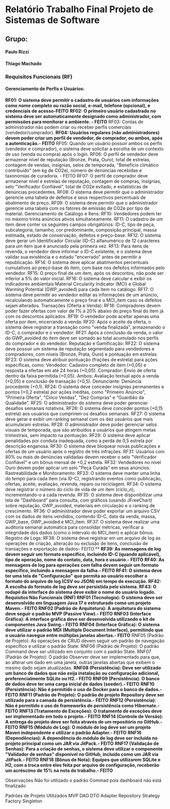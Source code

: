 # Relatório Trabalho Final Projeto de Sistemas de Software

## Grupo:

#### Paulo Rizzi
#### Thiago Machado


### Requisitos Funcionais (RF)
#### Gerenciamento de Perfis e Usuários:
**RF01: O sistema deve permitir o cadastro de usuários com informações como nome completo ou razão social, e-mail, telefone (opcional), e credenciais de acesso-FEITO**
**RF02: O primeiro usuário cadastrado no sistema deve ser automaticamente designado como administrador, com permissões para monitorar o ambiente. - FEITO**
RF03: Contas de administrador não podem criar ou receber perfis comerciais (vendedor/comprador).
**RF04: Usuários regulares (não administradores) devem poder criar um perfil de vendedor, de comprador, ou ambos, após a autenticação.- FEITO**
RF05: Quando um usuário possuir ambos os perfis (vendedor e comprador), o sistema deve solicitar a escolha de um contexto de uso (venda ou compra) após o login.
RF06: O perfil de vendedor deve armazenar nível de reputação (Bronze, Prata, Ouro), total de estrelas, contagem de vendas, insígnias, selos de temporada, "Benefício climático contribuído" (em kg de CO2​e), número de denúncias recebidas e taxonomias de curadoria. - FEITO
RF07: O perfil de comprador deve armazenar nível e estrelas de reputação, contagem de compras, insígnias, selo "Verificador Confiável", total de CO2​e evitado, e estatísticas de denúncias procedentes.
RF08: O sistema deve permitir que o administrador gerencie uma tabela de defeitos e seus respectivos percentuais de abatimento de preço.
RF09: O sistema deve permitir que o administrador gerencie uma tabela com os fatores de emissão de CO2​e por tipo de material.
Gerenciamento de Catálogo e Itens:
RF10: Vendedores podem ter no máximo trinta anúncios ativos simultaneamente.
RF11: O cadastro de um item deve conter os seguintes campos obrigatórios: ID-C, tipo de peça, subcategoria, tamanho, cor predominante, composição principal, massa estimada, estado de conservação, defeitos e preço-base.
RF12: O sistema deve gerar um Identificador Circular (ID-C) alfanumérico de 12 caracteres para um item que é anunciado pela primeira vez.
RF13: Para itens de revenda, o vendedor deve informar o ID-C existente, e o sistema deve validar sua existência e o estado "encerrado" antes de permitir a republicação.
RF14: O sistema deve aplicar abatimentos percentuais cumulativos ao preço-base do item, com base nos defeitos informados pelo vendedor.
RF15: O preço final de um item, após os descontos, não pode ser inferior a 5% do valor inicial.
RF16: O sistema deve calcular e exibir os indicadores ambientais Material Circularity Indicator (MCI) e Global Warming Potential (GWP_avoided) para cada item no catálogo.
RF17: O sistema deve permitir ao vendedor editar as informações de um anúncio, recalculando automaticamente o preço final e o MCI_item caso os defeitos sejam alterados.
Transações (Oferta e Venda):
RF18: Compradores devem poder fazer ofertas com valor de 1% a 20% abaixo do preço final do item já com os descontos aplicados.
RF19: O vendedor pode aceitar apenas uma oferta por item, encerrando a venda.
RF20: Após o aceite da oferta, o sistema deve registrar a transação como "venda finalizada", armazenando o ID-C, o comprador e o vendedor.
RF21: Após a conclusão da venda, o valor do GWP_avoided do item deve ser somado ao total acumulado nos perfis do comprador e do vendedor.
Reputação e Gamificação:
RF22: O sistema deve possuir um sistema de reputação segmentado para vendedores e compradores, com níveis (Bronze, Prata, Ouro) e pontuação em estrelas.
RF23: O sistema deve atribuir pontuação (frações de estrela) para ações específicas, como:
Vendedor: Cadastro completo de item (+0,05) e resposta a ofertas em até 24 horas (+0,05).
Comprador: Envio de oferta dentro da faixa permitida (+0,05).
Ambos: Avaliação textual após a venda (+0,05) e conclusão de transação (+0,5).
Denunciante: Denúncia procedente (+0,1).
RF24: O sistema deve conceder insígnias permanentes e pontos (+0,2 estrela) por ações inéditas, como "Primeiro Anúncio", "Primeira Oferta", "Cinco Vendas", "Dez Compras" e "Guardião da Qualidade".
RF25: O administrador do sistema deve poder gerenciar desafios semanais rotativos.
RF26: O sistema deve conceder pontos (+0,15 estrela) aos usuários que cumprirem os desafios semanais.
RF27: O sistema deve gerar e exibir um ranking semanal com os dez usuários que mais acumularam estrelas.
RF28: O administrador deve poder gerenciar selos visuais de temporada, que são atribuídos a usuários que atingem metas trimestrais, sem impacto na pontuação.
RF29: O sistema deve aplicar penalidades por conduta inadequada, como a perda de 0,5 estrela por descrição enganosa.
RF30: O sistema deve bloquear novas publicações e ofertas de um usuário após o registro de três infrações.
RF31: Usuários com 80% ou mais de denúncias validadas devem receber o selo "Verificador Confiável" e um bônus mensal de +0,2 estrela.
RF32: Vendedores no nível Ouro devem poder aplicar um selo "Peça Curada" em seus anúncios.
Rastreabilidade e Monitoramento:
RF33: O sistema deve manter uma linha do tempo para cada item (via ID-C), registrando eventos como publicação, ofertas, aceite, avaliação, revenda, reparo ou reciclagem.
RF34: O sistema deve registrar o número do ciclo de vida de um item (ciclo_n), incrementando-o a cada revenda.
RF35: O sistema deve disponibilizar uma tela de "Dashboard" para consulta, com gráficos (usando JFreeChart) sobre reputação, GWP_avoided, materiais em circulação e o ranking de crescimento.
RF36: O administrador deve poder exportar um arquivo CSV com os dados de itens vendidos, contendo ID-C, data da venda, massa, GWP_base, GWP_avoided e MCI_item.
RF37: O sistema deve realizar uma auditoria semanal automática para consolidar métricas, verificar a integridade dos dados (como o intervalo do MCI_item) e aplicar bônus.
Registro de Logs:
RF38: O sistema deve registrar em um arquivo de log as operações de criação, alteração ou exclusão de itens, conclusão de transações e exportação de dados- FEITO.**
**RF39: As mensagens de log devem seguir um formato específico, incluindo ID-C (quando aplicável), tipo de operação, nome do contato, data, hora e usuário.- FEITO**
**RF40: As mensagens de log para operações com falha devem seguir um formato específico, incluindo a mensagem da falha.- FEITO
RF41: O sistema deve ter uma tela de "Configuração" que permita ao usuário escolher o formato do arquivo de log (CSV ou JSON) em tempo de execução.
RF42: A escolha do formato de log deve ser persistida pelo sistema.
RF43: O rodapé da interface do sistema deve exibir o nome do usuário logado.
Requisitos Não Funcionais (RNF)
**RNF01 (Tecnologia): O sistema deve ser desenvolvido em linguagem Java 17 e estruturado como um projeto Maven.- FEITO**
RNF02 (Padrão de Arquitetura): A arquitetura do sistema deve seguir o padrão MVP (Passive View).- FEITO**
**RNF03 (Interface Gráfica): A interface gráfica deve ser desenvolvida utilizando o kit de componentes Java Swing.- FEITO**
**RNF04 (Interface Gráfica): O sistema deve utilizar o padrão MDI (Multiple Document Interface), permitindo que o usuário navegue entre múltiplas janelas abertas.- FEITO**
RNF05 (Padrão de Projeto): As operações de CRUD devem seguir um padrão de navegação específico e utilizar o padrão State.
RNF06 (Padrão de Projeto): O padrão Command deve ser utilizado em conjunto com o padrão State.
RNF07 (Padrão de Projeto): O padrão Observer deve ser implementado para que, ao alterar um dado em uma janela, outras janelas abertas que exibem o mesmo dado sejam atualizadas.
**RNF08 (Persistência): Deve ser utilizado um banco de dados que não exija instalação ou configuração adicional, preferencialmente SQLite ou H2.- FEITO**
**RNF09 (Persistência): O banco de dados deve ter uma carga inicial de dados (seeder).- FEITO**
**RNF10 (Persistência): Não é permitido o uso de Docker para o banco de dados.- FEITO**
**RNF11 (Padrão de Projeto): O padrão de projeto Repository deve ser utilizado para a camada de persistência.- FEITO**
**RNF12 (Persistência): Não é permitido o uso de frameworks de persistência como Hibernate.- FEITO**
**RNF13 (Tratamento de Exceções): O tratamento de exceções deve ser implementado em todo o projeto.- FEITO**
**RNF14 (Controle de Versão): A entrega do projeto deve ser feita através de um repositório no GitHub.- FEITO**
**RNF15 (Módulo de Log): O módulo de log deve ser um projeto Maven independente e utilizar o padrão Adapter.- FEITO**
**RNF16 (Dependências): A dependência do módulo de log deve ser incluída no projeto principal como um JAR via JitPack.- FEITO**
**RNF17 (Validação de Senhas): Para a criação de senhas, o sistema deve utilizar o componente "Validador de senhas" disponível no GitHub, incluído como um JAR via JitPack.- FEITO**
**RNF18 (Bônus de Nota): Equipes que utilizarem SQLite e H2, com a troca entre eles feita por arquivo de configuração, receberão um acréscimo de 15% na nota do trabalho.- FEITO**


Observações
Não foi utilizado o padrão Commad pois dashboard não está finalizado 




Padrões de Projeto Utilizados
MVP
DAO
DTO
Adapter
Repository
Strategy
Factory
Singleton


